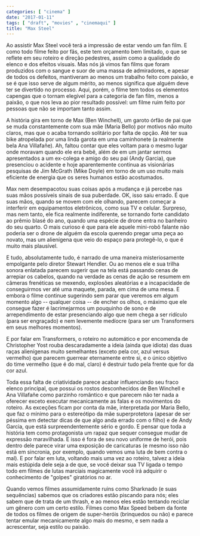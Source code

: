 ```yaml
---
categories: [ "cinema" ]
date: "2017-01-11"
tags: [ "draft", "movies" , "cinemaqui" ]
title: "Max Steel"
---
```

Ao assistir Max Steel você terá a impressão de estar vendo um fan
film. E como todo filme feito por fãs, este tem orçamento bem limitado,
o que se reflete em seu roteiro e direção pedestres, assim como a
qualidade do elenco e dos efeitos visuais. Mas nós já vimos fan films
que foram produzidos com o sangue e suor de uma massa de admiradores,
e apesar de todos os defeitos, mantiveram ao menos um trabalho feito
com paixão, e se é que isso serve de algum mérito, ao menos significa
que alguém deve ter se divertido no processo. Aqui, porém, o filme tem
todos os elementos capengas que o tornam elegível para a categoria de
fan film, menos a paixão, o que nos leva ao pior resultado possível:
um filme ruim feito por pessoas que não se importam tanto assim.

A história gira em torno de Max (Ben Winchell), um garoto órfão de
pai que se muda constantemente com sua mãe (Maria Bello) por motivos
não muito claros, mas que o acaba tornando solitário por falta de
opção. Até ter sua bike atropelada por uma linda garota em uma
caminhonete (a realmente bela Ana Villafañe). Ah, faltou contar que
eles voltam para o mesmo lugar onde moravam quando ele era bebê, além
de em um jantar sermos apresentados a um ex-colega e amigo do seu pai
(Andy Garcia), que presenciou o acidente e hoje aparentemente continua
as visionárias pesquisas de Jim McGrath (Mike Doyle) em torno de um uso
muito mais eficiente de energia que os seres humanos estão acostumados.

Max nem desempacotou suas coisas após a mudança e já percebe nas suas
mãos possíveis sinais de sua puberdade. OK, isso saiu errado. É que
suas mãos, quando se movem com ele olhando, parecem começar a interferir
em equipamentos eletrônicos, como sua TV e celular. Surpreso, mas nem
tanto, ele fica realmente indiferente, se tornando forte candidato ao
prêmio blasé do ano, quando uma espécie de drone entra no banheiro
do seu quarto. O mais curioso é que para ele aquele mini-robô falante
não poderia ser o drone de alguém da escola querendo pregar uma peça
ao novato, mas um alienígena que veio do espaço para protegê-lo,
o que é muito mais plausível.

E tudo, absolutamente tudo, é narrado de uma maneira misteriosamente
empolgante pelo diretor Stewart Hendler. Ou ao menos ele e sua trilha
sonora enlatada parecem sugerir que na tela está passando cenas de
arrepiar os cabelos, quando na verdade as cenas de ação se resumem em
câmeras frenéticas se mexendo, explosões aleatórias e a incapacidade
de conseguirmos ver até uma maquete, parada, em cima de uma mesa. E
embora o filme continue sugerindo sem parar que veremos em algum momento
algo -- qualquer coisa -- de encher os olhos, o máximo que ele consegue
fazer é lacrimejarmos um pouquinho de sono e de arrependimento de estar
presenciando algo que nem chega a ser ridículo (para ser engraçado)
e nem levemente medíocre (para ser um Transformers em seus melhores
momentos).

E por falar em Transformers, o roteiro no automático e por encomenda
de Christopher Yost rouba descaradamente a ideia (ainda que idiota)
das duas raças alienígenas muito semelhantes (exceto pela cor, azul
versus vermelho) que parecem guerrear eternamente entre si, e o único
objetivo do time vermelho (que é do mal, claro) é destruir tudo pela
frente que for da cor azul.

Toda essa falta de criatividade parece acabar influenciando seu fraco
elenco principal, que possui os rostos desconhecidos de Ben Winchell e Ana
Villafañe como parzinho romântico e que parecem não ter nada a oferecer
exceto executar mecanicamente as falas e os movimentos do roteiro. As
exceções ficam por conta da mãe, interpretada por Maria Bello, que
faz o mínimo para o estereótipo da mãe superprotetora (apesar de ser
péssima em detectar dicas de que algo anda errado com o filho) e de Andy
Garcia, que está surpreendentemente sério e gordo. E pensar que toda
a história tem como protagonista um rapaz que sequer consegue mudar de
expressão maravilhada. E isso é fora de seu novo uniforme de herói,
pois dentro dele parece virar uma exposição de caricaturas (e mesmo
isso não está em sincronia, por exemplo, quando vemos uma luta de bem
contra o mal). E por falar em luta, voltando mais uma vez ao roteiro,
talvez a ideia mais estúpida dele seja a de que, se você deixar sua
TV ligada o tempo todo em filmes de lutas marciais magicamente você
irá adquirir o conhecimento de "golpes" giratórios no ar.

Quando vemos filmes assumidamente ruins como Sharknado (e suas
sequências) sabemos que os criadores estão piscando para nós; eles
sabem que de trata de um thrash, e ao menos eles estão tentando reciclar
um gênero com um certo estilo. Filmes como Max Speed bebem da fonte de
todos os filmes de origem de super-heróis (brinquedos ou não) e parece
tentar emular mecanicamente algo mais do mesmo, e sem nada a acrescentar,
seja estilo ou paixão.
